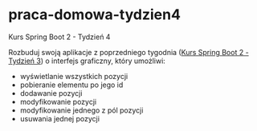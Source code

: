 # praca-domowa-tydzien4
Kurs Spring Boot 2 - Tydzień 4

Rozbuduj swoją aplikacje z poprzedniego tygodnia (<a href="https://github.com/thebartek/praca-domowa-tydzien3">Kurs Spring Boot 2 - Tydzień 3</a>) o interfejs graficzny, który umożliwi:<br>
<ul>
  <li>wyświetlanie wszystkich pozycji</li>
  <li>pobieranie elementu po jego id</li>
  <li>dodawanie pozycji</li>
  <li>modyfikowanie pozycji</li>
  <li>modyfikowanie jednego z pól pozycji</li>
  <li>usuwania jednej pozycji</li>
</ul>
